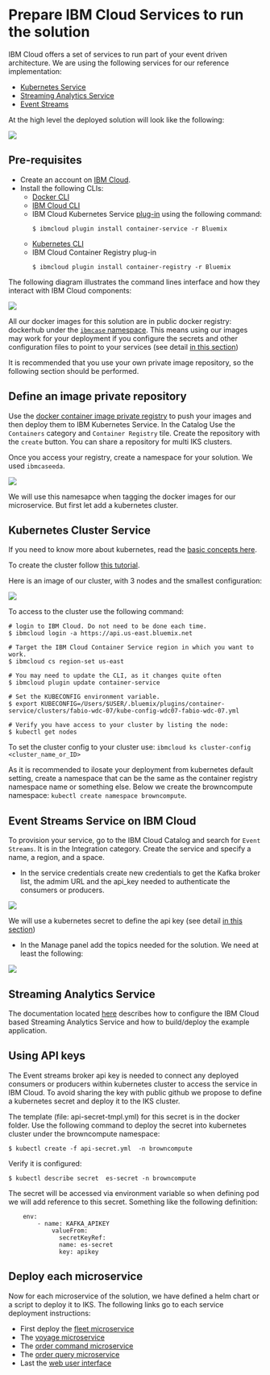 # Prepare IBM Cloud Services to run the solution

IBM Cloud offers a set of services to run part of your event driven architecture. We are using the following services for our reference implementation:
* [Kubernetes Service](https://cloud.ibm.com/containers-kubernetes/catalog/cluster)
* [Streaming Analytics Service](https://cloud.ibm.com/catalog/services/streaming-analytics)
* [Event Streams](https://cloud.ibm.com/catalog/services/event-streams)

At the high level the deployed solution will look like the following:

![](ic-deployment.png)  

## Pre-requisites

* Create an account on [IBM Cloud](https://cloud.ibm.com).
* Install the following CLIs:
    * [Docker CLI](https://docs.docker.com/install/)
    * [IBM Cloud CLI](https://cloud.ibm.com/docs/cli/reference/ibmcloud/download_cli.html#install_use)
    * IBM Cloud Kubernetes Service [plug-in](https://cloud.ibm.com/docs/cli/reference/ibmcloud/extend_cli.html#plug-ins) using the following command:
      ```
      $ ibmcloud plugin install container-service -r Bluemix
      ```
    * [Kubernetes CLI](https://kubernetes.io/docs/tasks/tools/install-kubectl/)
    * IBM Cloud Container Registry plug-in
      ```
      $ ibmcloud plugin install container-registry -r Bluemix
      ```

The following diagram illustrates the command lines interface and how they interact with IBM Cloud components:

![](ic-cli-comp.png)

All our docker images for this solution are in public docker registry: dockerhub under the [`ibmcase` namespace](https://cloud.docker.com/u/ibmcase). This means using our images may work for your deployment if you configure the secrets and other configuration files to point to your services (see detail [in this section](#using-api-keys)) 

It is recommended that you use your own private image repository, so the following section should be performed.

## Define an image private repository

Use the [docker container image private registry](https://console.bluemix.net/containers-kubernetes/catalog/registry) to push your images and then deploy them to IBM Kubernetes Service. In the Catalog Use the `Containers` category and `Container Registry` tile. Create the repository with the `create` button. You can share a repository for multi IKS clusters.

Once you access your registry, create a namespace for your solution. We used `ibmcaseeda`. 

![](iks-registry-ns.png)

We will use this namesapce when tagging the docker images for our microservice. But first let add a kubernetes cluster.

## Kubernetes Cluster Service

If you need to know more about kubernetes, read the [basic concepts here](https://kubernetes.io/docs/tutorials/kubernetes-basics/).

To create the cluster follow [this tutorial](https://console.bluemix.net/docs/containers/cs_tutorials.html#cs_cluster_tutorial).

Here is an image of our cluster, with 3 nodes and the smallest configuration:

![](./iks-cluster.png) 

To access to the cluster use the following command:
```
# login to IBM Cloud. Do not need to be done each time.
$ ibmcloud login -a https://api.us-east.bluemix.net

# Target the IBM Cloud Container Service region in which you want to work.
$ ibmcloud cs region-set us-east

# You may need to update the CLI, as it changes quite often
$ ibmcloud plugin update container-service

# Set the KUBECONFIG environment variable.
$ export KUBECONFIG=/Users/$USER/.bluemix/plugins/container-service/clusters/fabio-wdc-07/kube-config-wdc07-fabio-wdc-07.yml

# Verify you have access to your cluster by listing the node:
$ kubectl get nodes
```

To set the cluster config to your cluster use: `ibmcloud ks cluster-config <cluster_name_or_ID>`

As it is recommended to ilosate your deployment from kubernetes default setting, create a namespace that can be the same as the container registry namespace name or something else. Below we create the browncompute namespace: `kubectl create namespace browncompute`.


##  Event Streams Service on IBM Cloud

To provision your service, go to the IBM Cloud Catalog and search for `Event Streams`. It is in the Integration category. Create the service and specify a name, a region, and a space. 

* In the service credentials create new credentials to get the Kafka broker list, the admim URL and the api_key needed to authenticate the consumers or producers.

 ![](./IES-IC-credentials.png)

 We will use a kubernetes secret to define the api key (see detail [in this section](#using-api-keys))
* In the Manage panel add the topics needed for the solution. We need at least the following:

 ![](./IES-IC-topics.png) 


## Streaming Analytics Service

The documentation located [here](https://github.com/ibm-cloud-architecture/refarch-kc-streams#application-development-and-deployment) describes how to configure the IBM Cloud based Streaming Analytics Service and how to build/deploy the example application. 


## Using API keys
The Event streams broker api key is needed to connect any deployed consumers or producers within kubernetes cluster to access the service in IBM Cloud. To avoid sharing the key with public github we propose to define a kubernetes secret and deploy it to the IKS cluster.

The template (file: api-secret-tmpl.yml) for this secret is in the docker folder. Use the following command to deploy the secret into kubernetes cluster under the browncompute namespace:

```
$ kubectl create -f api-secret.yml  -n browncompute
```

Verify it is configured:
```
$ kubectl describe secret  es-secret -n browncompute
```

The secret will be accessed via environment variable so when defining pod we will add reference to this secret. Something like the following definition:

```
    env:
        - name: KAFKA_APIKEY
            valueFrom:
              secretKeyRef:
              name: es-secret
              key: apikey
```


## Deploy each microservice
Now for each microservice of the solution, we have defined a helm chart or a script to deploy it to IKS. The following links go to each service deployment instructions:

* First deploy the [fleet microservice](https://github.com/ibm-cloud-architecture/refarch-kc-ms/tree/master/fleet-ms#run-on-ibm-cloud-with-kubernetes-service)
* The [voyage microservice](https://github.com/ibm-cloud-architecture/refarch-kc-ms/tree/master/voyages-ms#run-on-ibm-cloud-with-kubernetes-service)
* The [order command microservice](https://github.com/ibm-cloud-architecture/refarch-kc-order-ms/tree/master/order-command-ms#run-on-ibm-cloud-with-kubernetes-service)
* The [order query microservice](https://github.com/ibm-cloud-architecture/refarch-kc-order-ms/tree/master/order-query-ms#run-on-ibm-cloud-with-kubernetes-service)
* Last the [web user interface](https://github.com/ibm-cloud-architecture/refarch-kc-ui#deploy-on-ibm-cloud-iks)